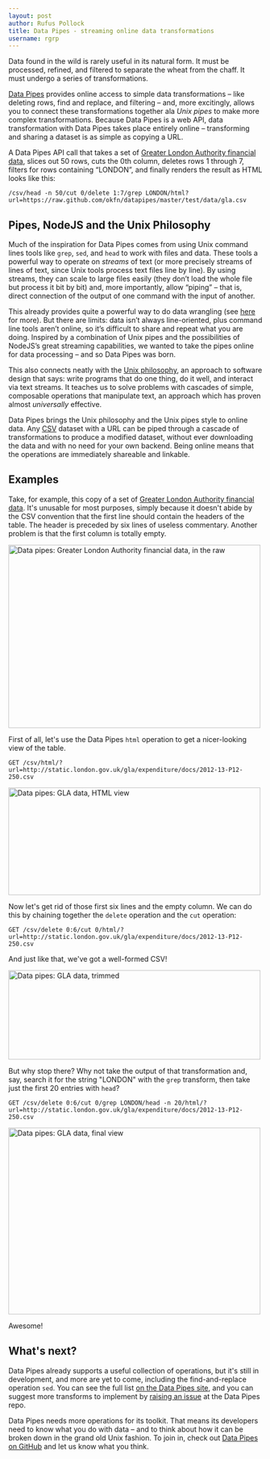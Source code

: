 ```yaml
---
layout: post
author: Rufus Pollock
title: Data Pipes - streaming online data transformations
username: rgrp
---
```


Data found in the wild is rarely useful in its natural form. It must be processed, refined, and filtered to separate the wheat from the chaff. It must undergo a series of transformations.

[Data Pipes](http://datapipes.okfnlabs.org/) provides online access to simple data transformations – like deleting rows, find and replace, and filtering – and, more excitingly, allows you to connect these transformations together ala *Unix pipes* to make more complex transformations. Because Data Pipes is a web API, data transformation with Data Pipes takes place entirely online – transforming and sharing a dataset is as simple as copying a URL.

A Data Pipes API call that takes a set of [Greater London Authority financial data](http://static.london.gov.uk/gla/expenditure/docs/2012-13-P12-250.csv), slices out 50 rows, cuts the 0th column, deletes rows 1 through 7, filters for rows containing “LONDON”, and finally renders the result as HTML looks like this:

    /csv/head -n 50/cut 0/delete 1:7/grep LONDON/html?url=https://raw.github.com/okfn/datapipes/master/test/data/gla.csv

## Pipes, NodeJS and the Unix Philosophy

Much of the inspiration for Data Pipes comes from using Unix command lines tools like `grep`, `sed`, and `head` to work with files and data. These tools a powerful way to operate on *streams* of text (or more precisely streams of lines of text, since Unix tools process text files line by line). By using streams, they can scale to large files easily (they don’t load the whole file but process it bit by bit) and, more importantly, allow “piping” – that is, direct connection of the output of one command with the input of another.

This already provides quite a powerful way to do data wrangling (see [here](https://github.com/rgrp/command-line-data-wrangling) for more). But there are limits: data isn’t always line-oriented, plus command line tools aren’t online, so it’s difficult to share and repeat what you are doing. Inspired by a combination of Unix pipes and the possibilities of NodeJS’s great streaming capabilities, we wanted to take the pipes online for data processing – and so Data Pipes was born.

This also connects neatly with the [Unix philosophy](http://www.faqs.org/docs/artu/ch01s06.html), an approach to software design that says: write programs that do one thing, do it well, and interact via text streams. It teaches us to solve problems with cascades of simple, composable operations that manipulate text, an approach which has proven almost *universally* effective.

Data Pipes brings the Unix philosophy and the Unix pipes style to online data. Any [CSV](http://data.okfn.org/standards/csv) dataset with a URL can be piped through a cascade of transformations to produce a modified dataset, without ever downloading the data and with no need for your own backend. Being online means that the operations are immediately shareable and linkable.

## Examples

Take, for example, this copy of a set of [Greater London Authority financial data](https://raw.github.com/okfn/datapipes/master/test/data/gla.csv). It's unusable for most purposes, simply because it doesn't abide by the CSV convention that the first line should contain the headers of the table. The header is preceded by six lines of useless commentary. Another problem is that the first column is totally empty.

<img src="http://farm4.staticflickr.com/3824/9726020908_bb2d26b694.jpg" width="500" height="363" alt="Data pipes: Greater London Authority financial data, in the raw">

First of all, let's use the Data Pipes `html` operation to get a nicer-looking view of the table.

	GET /csv/html/?url=http://static.london.gov.uk/gla/expenditure/docs/2012-13-P12-250.csv

<img src="http://farm3.staticflickr.com/2827/9726020844_0301af2ded.jpg" width="500" height="213" alt="Data pipes: GLA data, HTML view">

Now let's get rid of those first six lines and the empty column. We can do this by chaining together the `delete` operation and the `cut` operation:

	GET /csv/delete 0:6/cut 0/html/?url=http://static.london.gov.uk/gla/expenditure/docs/2012-13-P12-250.csv

And just like that, we've got a well-formed CSV!

<img src="http://farm4.staticflickr.com/3728/9726020800_ff01da582e.jpg" width="500" height="177" alt="Data pipes: GLA data, trimmed">

But why stop there? Why not take the output of that transformation and, say, search it for the string "LONDON" with the `grep` transform, then take just the first 20 entries with `head`?

	GET /csv/delete 0:6/cut 0/grep LONDON/head -n 20/html/?url=http://static.london.gov.uk/gla/expenditure/docs/2012-13-P12-250.csv

<img src="http://farm6.staticflickr.com/5505/9726020732_c5ca38c10a.jpg" width="500" height="370" alt="Data pipes: GLA data, final view">

Awesome!

## What's next?

Data Pipes already supports a useful collection of operations, but it's still in development, and more are yet to come, including the find-and-replace operation `sed`. You can see the full list [on the Data Pipes site](http://datapipes.okfnlabs.org/), and you can suggest more transforms to implement by [raising an issue](https://github.com/okfn/datapipes/issues/new) at the Data Pipes repo.

Data Pipes needs more operations for its toolkit. That means its developers need to know what you do with data – and to think about how it can be broken down in the grand old Unix fashion. To join in, check out [Data Pipes on GitHub](https://github.com/okfn/datapipes) and let us know what you think.